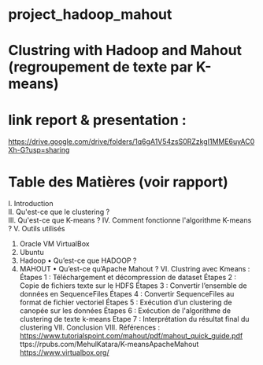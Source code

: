 # project_hadoop_mahout
# Clustring with  Hadoop and Mahout  (regroupement de texte par K-means)
# link report & presentation : 
https://drive.google.com/drive/folders/1q6gA1V54zsS0RZzkgI1MME6uyAC0Xh-G?usp=sharing
# Table des Matières (voir rapport)  
I. Introduction  
II. Qu'est-ce que le clustering ?  
III. Qu'est-ce que K-means ? 
IV. Comment fonctionne l'algorithme K-means ? 
V. Outils utilisés 
1. Oracle VM VirtualBox 
2. Ubuntu 
3. Hadoop • Qu’est-ce que HADOOP ?
4.  MAHOUT • Qu’est-ce qu’Apache Mahout ?
VI. Clustring avec Kmeans :
 Étapes 1 : Téléchargement et décompression de dataset
 Étapes 2 : Copie de fichiers texte sur le HDFS
 Étapes 3 : Convertir l’ensemble de données en SequenceFiles
 Étapes 4 : Convertir SequenceFiles au format de fichier vectoriel
 Étapes 5 : Exécution d’un clustering de canopée sur les données
 Étapes 6 : Exécution de l'algorithme de clustering de texte k-means
 Etape 7 : Interprétation du résultat final du clustering
VII. Conclusion
VIII. Références :
https://www.tutorialspoint.com/mahout/pdf/mahout_quick_guide.pdf
ttps://rpubs.com/MehulKatara/K-meansApacheMahout
https://www.virtualbox.org/

